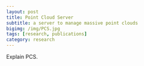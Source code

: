 ```yaml
---
layout: post
title: Point Cloud Server
subtitle: a server to manage massive point clouds
bigimg: /img/PCS.jpg
tags: [research, publications]
category: research
---
```


 Explain PCS.
